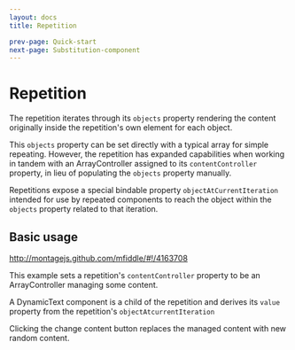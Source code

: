 ```yaml
---
layout: docs
title: Repetition

prev-page: Quick-start
next-page: Substitution-component
---
```


# Repetition
The repetition iterates through its ```objects``` property rendering the content originally inside the repetition's own element for each object. 

This ```objects``` property can be set directly with a typical array for simple repeating. However, the repetition has expanded capabilities when working in tandem with an ArrayController assigned to its ```contentController``` property, in lieu of populating the ```objects``` property manually.

Repetitions expose a special bindable property ```objectAtCurrentIteration``` intended for use by repeated components to reach the object within the ```objects``` property related to that iteration.

## Basic usage
http://montagejs.github.com/mfiddle/#!/4163708

This example sets a repetition's ```contentController``` property to be an ArrayController managing some content.

A DynamicText component is a child of the repetition and derives its ```value``` property from the repetition's ```objectAtcurrentIteration```

Clicking the change content button replaces the managed content with new random content.